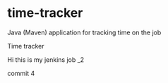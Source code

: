 # time-tracker
Java (Maven) application for tracking time on the job

Time tracker

Hi this is my jenkins job _2

commit 4
